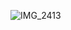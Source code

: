 ![IMG_2413](https://github.com/liu2su/JavaSE_Full_guide/assets/96462566/1ad19efc-66cb-4a4c-b843-98d9e7fceec1)
